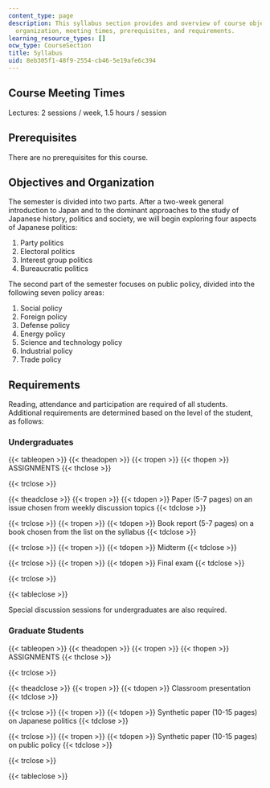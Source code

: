 ```yaml
---
content_type: page
description: This syllabus section provides and overview of course objectives and
  organization, meeting times, prerequisites, and requirements.
learning_resource_types: []
ocw_type: CourseSection
title: Syllabus
uid: 8eb305f1-48f9-2554-cb46-5e19afe6c394
---
```


Course Meeting Times
--------------------

Lectures: 2 sessions / week, 1.5 hours / session

Prerequisites
-------------

There are no prerequisites for this course.

Objectives and Organization
---------------------------

The semester is divided into two parts. After a two-week general introduction to Japan and to the dominant approaches to the study of Japanese history, politics and society, we will begin exploring four aspects of Japanese politics:

1.  Party politics
2.  Electoral politics
3.  Interest group politics
4.  Bureaucratic politics

The second part of the semester focuses on public policy, divided into the following seven policy areas:

1.  Social policy
2.  Foreign policy
3.  Defense policy
4.  Energy policy
5.  Science and technology policy
6.  Industrial policy
7.  Trade policy

Requirements
------------

Reading, attendance and participation are required of all students. Additional requirements are determined based on the level of the student, as follows:

### Undergraduates

{{< tableopen >}}
{{< theadopen >}}
{{< tropen >}}
{{< thopen >}}
ASSIGNMENTS
{{< thclose >}}

{{< trclose >}}

{{< theadclose >}}
{{< tropen >}}
{{< tdopen >}}
Paper (5-7 pages) on an issue chosen from weekly discussion topics
{{< tdclose >}}

{{< trclose >}}
{{< tropen >}}
{{< tdopen >}}
Book report (5-7 pages) on a book chosen from the list on the syllabus
{{< tdclose >}}

{{< trclose >}}
{{< tropen >}}
{{< tdopen >}}
Midterm
{{< tdclose >}}

{{< trclose >}}
{{< tropen >}}
{{< tdopen >}}
Final exam
{{< tdclose >}}

{{< trclose >}}

{{< tableclose >}}

Special discussion sessions for undergraduates are also required.

### Graduate Students

{{< tableopen >}}
{{< theadopen >}}
{{< tropen >}}
{{< thopen >}}
ASSIGNMENTS
{{< thclose >}}

{{< trclose >}}

{{< theadclose >}}
{{< tropen >}}
{{< tdopen >}}
Classroom presentation
{{< tdclose >}}

{{< trclose >}}
{{< tropen >}}
{{< tdopen >}}
Synthetic paper (10-15 pages) on Japanese politics
{{< tdclose >}}

{{< trclose >}}
{{< tropen >}}
{{< tdopen >}}
Synthetic paper (10-15 pages) on public policy
{{< tdclose >}}

{{< trclose >}}

{{< tableclose >}}
